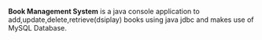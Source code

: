 **Book Management System** is a java console application to add,update,delete,retrieve(dsiplay) books using java jdbc and makes use of MySQL Database.
